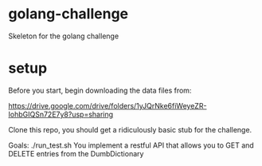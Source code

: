 # golang-challenge

Skeleton for the golang challenge

# setup

Before you start, begin downloading the data files from:

https://drive.google.com/drive/folders/1yJQrNke6fiWeyeZR-IohbGIQSn72E7y8?usp=sharing

Clone this repo, you should get a ridiculously basic stub for the challenge.

Goals:
  ./run_test.sh
  You implement a restful API that allows you to GET and DELETE entries from the DumbDictionary


